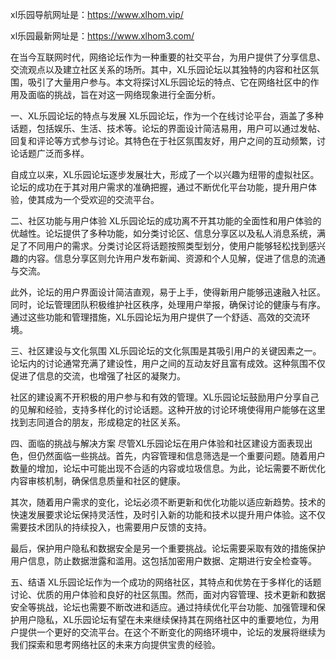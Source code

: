 xl乐园导航网址是：https://www.xlhom.vip/

xl乐园最新网址是：https://www.xlhom3.com/

在当今互联网时代，网络论坛作为一种重要的社交平台，为用户提供了分享信息、交流观点以及建立社区关系的场所。其中，XL乐园论坛以其独特的内容和社区氛围，吸引了大量用户参与。本文将探讨XL乐园论坛的特点、它在网络社区中的作用及面临的挑战，旨在对这一网络现象进行全面分析。

一、XL乐园论坛的特点与发展
XL乐园论坛，作为一个在线讨论平台，涵盖了多种话题，包括娱乐、生活、技术等。论坛的界面设计简洁易用，用户可以通过发帖、回复和评论等方式参与讨论。其特色在于社区氛围友好，用户之间的互动频繁，讨论话题广泛而多样。

自成立以来，XL乐园论坛逐步发展壮大，形成了一个以兴趣为纽带的虚拟社区。论坛的成功在于其对用户需求的准确把握，通过不断优化平台功能，提升用户体验，使其成为一个受欢迎的交流平台。

二、社区功能与用户体验
XL乐园论坛的成功离不开其功能的全面性和用户体验的优越性。论坛提供了多种功能，如分类讨论区、信息分享区以及私人消息系统，满足了不同用户的需求。分类讨论区将话题按照类型划分，使用户能够轻松找到感兴趣的内容。信息分享区则允许用户发布新闻、资源和个人见解，促进了信息的流通与交流。

此外，论坛的用户界面设计简洁直观，易于上手，使得新用户能够迅速融入社区。同时，论坛管理团队积极维护社区秩序，处理用户举报，确保讨论的健康与有序。通过这些功能和管理措施，XL乐园论坛为用户提供了一个舒适、高效的交流环境。

三、社区建设与文化氛围
XL乐园论坛的文化氛围是其吸引用户的关键因素之一。论坛内的讨论通常充满了建设性，用户之间的互动友好且富有成效。这种氛围不仅促进了信息的交流，也增强了社区的凝聚力。

社区的建设离不开积极的用户参与和有效的管理。XL乐园论坛鼓励用户分享自己的见解和经验，支持多样化的讨论话题。这种开放的讨论环境使得用户能够在这里找到志同道合的朋友，形成稳定的社区关系。

四、面临的挑战与解决方案
尽管XL乐园论坛在用户体验和社区建设方面表现出色，但仍然面临一些挑战。首先，内容管理和信息筛选是一个重要问题。随着用户数量的增加，论坛中可能出现不合适的内容或垃圾信息。为此，论坛需要不断优化内容审核机制，确保信息质量和社区的健康。

其次，随着用户需求的变化，论坛必须不断更新和优化功能以适应新趋势。技术的快速发展要求论坛保持灵活性，及时引入新的功能和技术以提升用户体验。这不仅需要技术团队的持续投入，也需要用户反馈的支持。

最后，保护用户隐私和数据安全是另一个重要挑战。论坛需要采取有效的措施保护用户信息，防止数据泄露和滥用。这包括加密用户数据、定期进行安全检查等。

五、结语
XL乐园论坛作为一个成功的网络社区，其特点和优势在于多样化的话题讨论、优质的用户体验和良好的社区氛围。然而，面对内容管理、技术更新和数据安全等挑战，论坛也需要不断改进和适应。通过持续优化平台功能、加强管理和保护用户隐私，XL乐园论坛有望在未来继续保持其在网络社区中的重要地位，为用户提供一个更好的交流平台。在这个不断变化的网络环境中，论坛的发展将继续为我们探索和思考网络社区的未来方向提供宝贵的经验。
